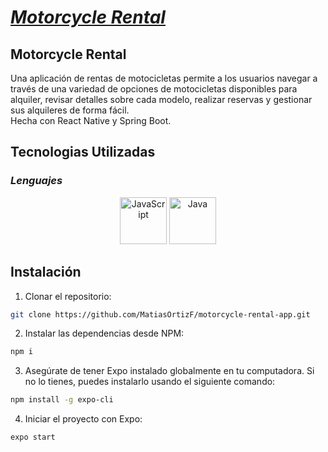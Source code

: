 # [_**Motorcycle Rental**_](https://github.com/MatiasOrtizF/motorcycle-rental-app "Live app")

## Motorcycle Rental
Una aplicación de rentas de motocicletas permite a los usuarios navegar a través de una variedad de opciones de motocicletas disponibles para alquiler, revisar detalles sobre cada modelo, realizar reservas y gestionar sus alquileres de forma fácil.<br>
Hecha con React Native y Spring Boot.


## Tecnologias Utilizadas
### _Lenguajes_
<p align='center'>
    <img height="75"src="https://cdn2.iconfinder.com/data/icons/designer-skills/128/code-programming-javascript-software-develop-command-language-512.png" alt="JavaScript">
    <img height="75"src="https://cdn2.iconfinder.com/data/icons/designer-skills/128/code-programming-java-software-develop-command-language-512.png" alt="Java">
</p>


## Instalación
1. Clonar el repositorio:
```sh
git clone https://github.com/MatiasOrtizF/motorcycle-rental-app.git
```
2. Instalar las dependencias desde NPM:
```sh
npm i
```
3. Asegúrate de tener Expo instalado globalmente en tu computadora. Si no lo tienes, puedes instalarlo usando el siguiente comando:
```sh
npm install -g expo-cli
```
4. Iniciar el proyecto con Expo:
```sh
expo start
```